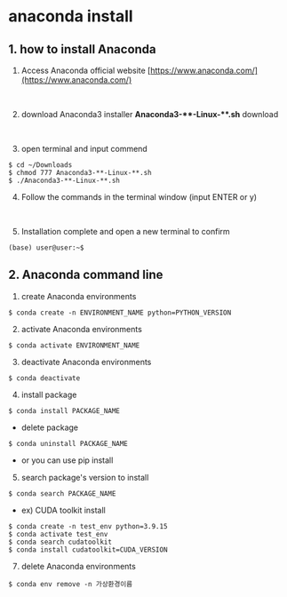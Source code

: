 
# anaconda install

## 1. how to install Anaconda

  1. Access Anaconda official website
  [https://www.anaconda.com/](https://www.anaconda.com/)
  <br/>

  2. download Anaconda3 installer
  **Anaconda3-\*\*-Linux-\*\*.sh** download
  <br/>

  3. open terminal and input commend
  ```
  $ cd ~/Downloads
  $ chmod 777 Anaconda3-**-Linux-**.sh
  $ ./Anaconda3-**-Linux-**.sh
  ```

  4. Follow the commands in the terminal window
  (input ENTER or y)
  <br/>

  5. Installation complete and open a new terminal to confirm
  ```
  (base) user@user:~$
  ```


## 2. Anaconda command line

1. create Anaconda environments
  ```
  $ conda create -n ENVIRONMENT_NAME python=PYTHON_VERSION
  ```

2. activate Anaconda environments
  ```
  $ conda activate ENVIRONMENT_NAME
  ```
3. deactivate Anaconda environments
  ```
  $ conda deactivate
  ```

4. install package
```
$ conda install PACKAGE_NAME
```
  - delete package
  ```
  $ conda uninstall PACKAGE_NAME
  ```
  - or you can use pip install

5. search package's version to install
```
$ conda search PACKAGE_NAME
```
- ex) CUDA toolkit install
```
$ conda create -n test_env python=3.9.15
$ conda activate test_env
$ conda search cudatoolkit
$ conda install cudatoolkit=CUDA_VERSION
```

7. delete Anaconda environments
```
$ conda env remove -n 가상환경이름
```
